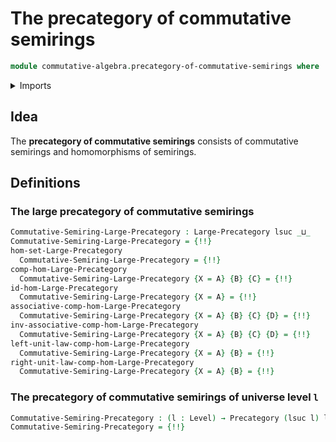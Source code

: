 # The precategory of commutative semirings

```agda
module commutative-algebra.precategory-of-commutative-semirings where
```

<details><summary>Imports</summary>

```agda
open import category-theory.large-precategories
open import category-theory.precategories

open import commutative-algebra.commutative-semirings
open import commutative-algebra.homomorphisms-commutative-semirings

open import foundation.universe-levels
```

</details>

## Idea

The **precategory of commutative semirings** consists of commutative semirings
and homomorphisms of semirings.

## Definitions

### The large precategory of commutative semirings

```agda
Commutative-Semiring-Large-Precategory : Large-Precategory lsuc _⊔_
Commutative-Semiring-Large-Precategory = {!!}
hom-set-Large-Precategory
  Commutative-Semiring-Large-Precategory = {!!}
comp-hom-Large-Precategory
  Commutative-Semiring-Large-Precategory {X = A} {B} {C} = {!!}
id-hom-Large-Precategory
  Commutative-Semiring-Large-Precategory {X = A} = {!!}
associative-comp-hom-Large-Precategory
  Commutative-Semiring-Large-Precategory {X = A} {B} {C} {D} = {!!}
inv-associative-comp-hom-Large-Precategory
  Commutative-Semiring-Large-Precategory {X = A} {B} {C} {D} = {!!}
left-unit-law-comp-hom-Large-Precategory
  Commutative-Semiring-Large-Precategory {X = A} {B} = {!!}
right-unit-law-comp-hom-Large-Precategory
  Commutative-Semiring-Large-Precategory {X = A} {B} = {!!}
```

### The precategory of commutative semirings of universe level `l`

```agda
Commutative-Semiring-Precategory : (l : Level) → Precategory (lsuc l) l
Commutative-Semiring-Precategory = {!!}
```

